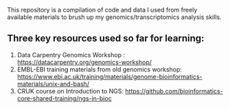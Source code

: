 This repository is a  compilation of code and data I used from freely available materials to brush up my genomics/transcriptomics analysis skills.
## Three key resources used so far for learning:
1) Data Carpentry Genomics Workshop : https://datacarpentry.org/genomics-workshop/
2) EMBL-EBI training materials from old genomics workshop: https://www.ebi.ac.uk/training/materials/genome-bioinformatics-materials/unix-and-bash/
3) CRUK course on Introduction to NGS: https://github.com/bioinformatics-core-shared-training/ngs-in-bioc


